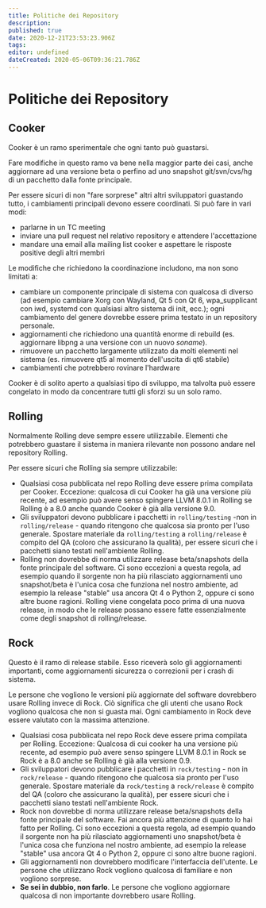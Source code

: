 ```yaml
---
title: Politiche dei Repository
description: 
published: true
date: 2020-12-21T23:53:23.906Z
tags: 
editor: undefined
dateCreated: 2020-05-06T09:36:21.786Z
---
```


# Politiche dei Repository

## Cooker
Cooker è un ramo sperimentale che ogni tanto può guastarsi.

Fare modifiche in questo ramo va bene nella maggior parte dei casi, anche aggiornare ad una versione beta o perfino ad uno snapshot git/svn/cvs/hg di un pacchetto dalla fonte principale.

Per essere sicuri di non "fare sorprese" altri altri sviluppatori guastando tutto, i cambiamenti principali devono essere coordinati. Si può fare in vari modi:
- parlarne in un TC meeting
- inviare una pull request nel relativo repository e attendere l'accettazione
- mandare una email alla mailing list cooker e aspettare le risposte positive degli altri membri

Le modifiche che richiedono la coordinazione includono, ma non sono limitati a:
- cambiare un componente principale di sistema con qualcosa di diverso (ad esempio cambiare Xorg con Wayland, Qt 5 con Qt 6, wpa_supplicant con iwd, systemd con qualsiasi altro sistema di init, ecc.); ogni cambiamento del genere dovrebbe essere prima testato in un repository personale.
- aggiornamenti che richiedono una quantità enorme di rebuild (es. aggiornare libpng a una versione con un nuovo *soname*).
- rimuovere un pacchetto largamente utilizzato da molti elementi nel sistema (es. rimuovere qt5 al momento dell'uscita di qt6 stabile)
- cambiamenti che potrebbero rovinare l'hardware

Cooker è di solito aperto a qualsiasi tipo di sviluppo, ma talvolta può essere congelato in modo da concentrare tutti gli sforzi su un solo ramo.

## Rolling
Normalmente Rolling deve sempre essere utilizzabile. Elementi che potrebbero guastare il sistema in maniera rilevante non possono andare nel repository Rolling.

Per essere sicuri che Rolling sia sempre utilizzabile:
- Qualsiasi cosa pubblicata nel repo Rolling deve essere prima compilata per Cooker.
Eccezione: qualcosa di cui Cooker ha già una versione più recente, ad esempio può avere senso spingere LLVM 8.0.1 in Rolling se Rolling è a 8.0 anche quando Cooker è già alla versione 9.0.
- Gli sviluppatori devono pubblicare i pacchetti in `rolling/testing` -non in `rolling/release` - quando ritengono che qualcosa sia pronto per l'uso generale. Spostare materiale da `rolling/testing` a `rolling/release` è compito del QA (coloro che assicurano la qualità), per essere sicuri che i pacchetti siano testati nell'ambiente Rolling.
- Rolling non dovrebbe di norma utilizzare release beta/snapshots della fonte principale del software. Ci sono eccezioni a questa regola, ad esempio quando il sorgente non ha più rilasciato aggiornamenti uno snapshot/beta è l'unica cosa che funziona nel nostro ambiente, ad esempio la release "stable" usa ancora Qt 4 o Python 2, oppure ci sono altre buone ragioni.
Rolling viene congelata poco prima di una nuova release, in modo che le release possano essere fatte essenzialmente come degli snapshot di rolling/release.

## Rock
Questo è il ramo di release stabile. Esso riceverà solo gli aggiornamenti importanti, come aggiornamenti sicurezza o correzionii per i crash di sistema.

Le persone che vogliono le versioni più aggiornate del software dovrebbero usare Rolling invece di Rock.
Ciò significa che gli utenti che usano Rock vogliono qualcosa che non si guasta mai. Ogni cambiamento in Rock deve essere valutato con la massima attenzione.
- Qualsiasi cosa pubblicata nel repo Rock deve essere prima compilata per Rolling.
Eccezione: Qualcosa di cui cooker ha una versione più recente, ad esempio può avere senso spingere LLVM 8.0.1 in Rock se Rock è a 8.0 anche se Rolling è già alla versione 0.9.
- Gli sviluppatori devono pubblicare i pacchetti in `rock/testing` - non in `rock/release` - quando ritengono che qualcosa sia pronto per l'uso generale. Spostare materiale da `rock/testing` a `rock/release` è compito del QA (coloro che assicurano la qualità), per essere sicuri che i pacchetti siano testati nell'ambiente Rock.
- Rock non dovrebbe di norma utilizzare release beta/snapshots della fonte principale del software. Fai ancora più attenzione di quanto lo hai fatto per Rolling. Ci sono eccezioni a questa regola, ad esempio quando il sorgente non ha più rilasciato aggiornamenti uno snapshot/beta è l'unica cosa che funziona nel nostro ambiente, ad esempio la release "stable" usa ancora Qt 4 o Python 2, oppure ci sono altre buone ragioni.
- Gli aggiornamenti non dovrebbero modificare l'interfaccia dell'utente. Le persone che utilizzano Rock vogliono qualcosa di familiare e non vogliono sorprese.
- **Se sei in dubbio, non farlo**. Le persone che vogliono aggiornare qualcosa di non importante dovrebbero usare Rolling.



